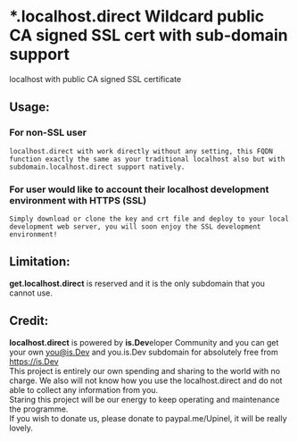 # *.localhost.direct Wildcard public CA signed SSL cert with sub-domain support
localhost with public CA signed SSL certificate

## Usage:  
### For non-SSL user
~~~~
localhost.direct with work directly without any setting, this FQDN function exactly the same as your traditional localhost also but with subdomain.localhost.direct support natively.
~~~~

###  For user would like to account their localhost development environment with HTTPS (SSL)  
~~~~
Simply download or clone the key and crt file and deploy to your local development web server, you will soon enjoy the SSL development environment!
~~~~
## Limitation:
**get.localhost.direct** is reserved and it is the only subdomain that you cannot use.

## Credit:
**localhost.direct** is powered by **is.Dev**eloper Community and you can get your own you@is.Dev and you.is.Dev subdomain for absolutely free from https://is.Dev  
This project is entirely our own spending and sharing to the world with no charge. We also will not know how you use the localhost.direct and do not able to collect any information from you.  
Staring this project will be our energy to keep operating and maintenance the programme.  
If you wish to donate us, please donate to paypal.me/Upinel, it will be really lovely.
